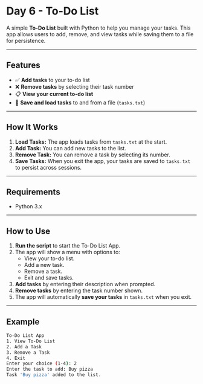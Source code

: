 # Day 6 - To-Do List 

A simple **To-Do List** built with Python to help you manage your tasks. This app allows users to add, remove, and view tasks while saving them to a file for persistence.

---

## Features

- ✅ **Add tasks** to your to-do list
- ❌ **Remove tasks** by selecting their task number
- 📋 **View your current to-do list**
- 💾 **Save and load tasks** to and from a file (`tasks.txt`)

---

## How It Works

1. **Load Tasks:** The app loads tasks from `tasks.txt` at the start.
2. **Add Task:** You can add new tasks to the list.
3. **Remove Task:** You can remove a task by selecting its number.
4. **Save Tasks:** When you exit the app, your tasks are saved to `tasks.txt` to persist across sessions.

---

## Requirements

- Python 3.x

---

## How to Use

1. **Run the script** to start the To-Do List App.
2. The app will show a menu with options to:
   - View your to-do list.
   - Add a new task.
   - Remove a task.
   - Exit and save tasks.
3. **Add tasks** by entering their description when prompted.
4. **Remove tasks** by entering the task number shown.
5. The app will automatically **save your tasks** in `tasks.txt` when you exit.

---

## Example

```bash
To-Do List App
1. View To-Do List
2. Add a Task
3. Remove a Task
4. Exit
Enter your choice (1-4): 2
Enter the task to add: Buy pizza
Task 'Buy pizza' added to the list.

